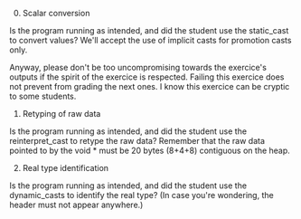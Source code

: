 0) Scalar conversion

Is the program running as intended, and did the student use the
static_cast to convert values? We'll accept the use of implicit casts for
promotion casts only.

Anyway, please don't be too uncompromising
towards the exercice's outputs if the spirit of the exercice is respected.
Failing this exercice does not prevent from grading the next ones. I know this exercice
can be cryptic to some students.


1) Retyping of raw data

Is the program running as intended, and did the student use the
reinterpret_cast to retype the raw data?
Remember that the raw data pointed to by the void * must be 20 bytes (8+4+8) contiguous on the heap.


2) Real type identification

Is the program running as intended, and did the student use the
dynamic_casts to identify the real type?
(In case you're wondering, the header <typeinfo> must not appear anywhere.)
